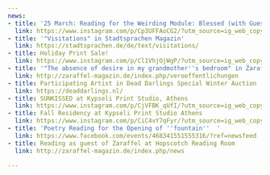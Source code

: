 ```yaml
---
news:
- title: '25 March: Reading for the Weirding Module: Blessed (with Guests)'
  link: https://www.instagram.com/p/Cp3UFFAoCG2/?utm_source=ig_web_copy_link
- title: '"Visitations" in Stadtsprachen Magazin'
  link: https://stadtsprachen.de/de/text/visitations/
- title: Holiday Print Sale!
  link: https://www.instagram.com/p/Cl1VhjOjWgP/?utm_source=ig_web_copy_link
- title: '"The absence of desire in my grandmother''s bedroom" in Zaraffel-Magazin'
  link: http://zaraffel-magazin.de/index.php/veroeffentlichungen
- title: Participating Artist in Dead Darlings Special Winter Auction
  link: https://deaddarlings.nl/
- title: SUNKISSED at Kypseli Print Studio, Athens
  link: https://www.instagram.com/p/CjVFBK_qUfI/?utm_source=ig_web_copy_link
- title: Fall Residency at Kypseli Print Studio Athens
  link: https://www.instagram.com/p/CiC4vY7qFyr/?utm_source=ig_web_copy_link
- title: 'Poetry Reading for the Opening of ''fountain''  '
  link: https://www.facebook.com/events/468341551555316/?ref=newsfeed
- title: Reading as guest of Zaraffel at Hopscotch Reading Room
  link: http://zaraffel-magazin.de/index.php/news

---
```

